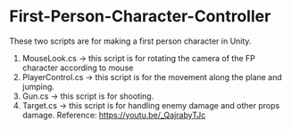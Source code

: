 # First-Person-Character-Controller
These two scripts are for making a first person character in Unity.

  1.  MouseLook.cs -> this script is for rotating the camera of the FP character according to mouse
  2.  PlayerControl.cs -> this script is for the movement along the plane and jumping.
  3.  Gun.cs -> this script is for shooting.
  4.  Target.cs -> this script is for handling enemy damage and other props damage.
Reference: https://youtu.be/_QajrabyTJc
